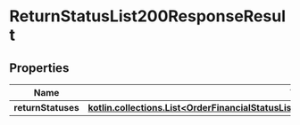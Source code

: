 
# ReturnStatusList200ResponseResult

## Properties
| Name | Type | Description | Notes |
| ------------ | ------------- | ------------- | ------------- |
| **returnStatuses** | [**kotlin.collections.List&lt;OrderFinancialStatusList200ResponseResultOrderFinancialStatusesInner&gt;**](OrderFinancialStatusList200ResponseResultOrderFinancialStatusesInner.md) |  |  [optional] |



